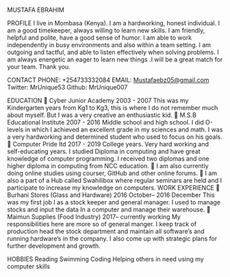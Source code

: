 MUSTAFA EBRAHIM

PROFILE
I live in Mombasa (Kenya). I am a hardworking, honest individual. I am a good timekeeper, always willing to learn new skills. I am friendly, helpful and polite, have a good sense of humor. I am able to work independently in busy environments and also within a team setting. I am outgoing and tactful, and able to listen effectively when solving problems. I am always energetic an eager to learn new things .I will be a great match for your team.
Thank you.

CONTACT
PHONE:
+254733332084
EMAIL:
Mustafaebz05@gmail.com
Twitter:
MrUnique53
Github:
MrUnique007

EDUCATION
	Cyber Junior Academy 
2003 - 2007
This was my Kindergarten years from Kg1 to Kg3, this is where I do not remember much about myself. But I was a very creative an enthusiastic kid.
	M.S.B Educational Institute 
2007 - 2016
Middle school and high school. I did O-levels in which I achieved an excellent grade in my sciences and math. I was a very hardworking and determined student who used to focus on his goals.
	Computer Pride ltd
2017 - 2019
College years. Very hard working and self-educating years. I studied Diploma in computing and have great knowledge of computer programming. I received two diplomas and one higher diploma in computing from NCC education. 
	I am also currently doing online studies using courser, GitHub and other online forums.
	I am also a part of a Hub called Swahilibox where regular seminars are held and I participate to increase my knowledge on computers.
WORK EXPERIENCE
	Burhani Stores (Glass and Hardware)
2016 October– 2016 December
This was my first job I as a stock keeper and general manager. I used to manage stocks and input the data In a computer and manage their warehouse.
	Maimun Supplies (Food Industry)
2017– currently working 
My responsibilities here are more so of general manger. I keep track of production head the stock department and maintain all software’s and running hardware’s in the company. I also come up with strategic plans for further development and growth. 

HOBBIES
Reading 
Swimming 
Coding 
Helping others in need using my computer skills

 


 
